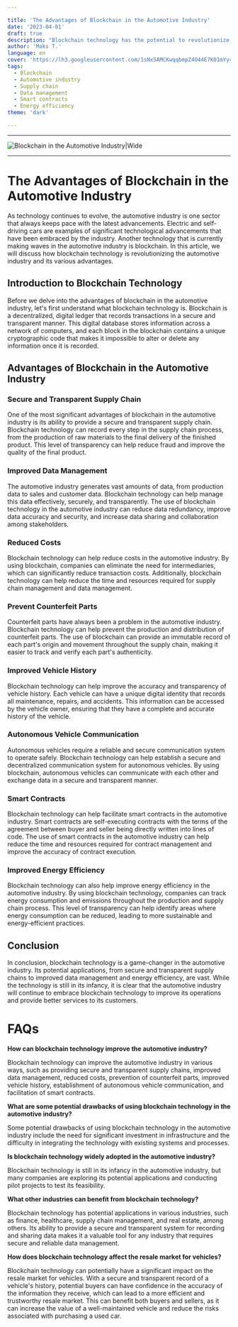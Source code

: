 ```yaml
---

title: 'The Advantages of Blockchain in the Automotive Industry'
date: '2023-04-01'
draft: true
description: "Blockchain technology has the potential to revolutionize the automotive industry in various ways, such as providing secure and transparent supply chains, improved data management, reduced costs, prevention of counterfeit parts, improved vehicle history, establishment of autonomous vehicle communication, and facilitation of smart contracts. This article explores the advantages of blockchain in the automotive industry and how it can benefit stakeholders in the industry."
author: 'Maks T.'
language: en
cover: 'https://lh3.googleusercontent.com/1sNx5AMCKwqqbmpZ4O44E7KO1mYyclvvjCVka3IIDaL0nkPHZtlvBfmbsPgUSEDBHadnnhdA6n6dVa4R1x6hdFLSXMrRM_Qenpm6pGwbxJE2zTbYujqnAsSz0424r3JGwFfJaI1s6Q=w2400'
tags:
  - Blockchain 
  - Automotive industry 
  - Supply chain 
  - Data management 
  - Smart contracts 
  - Energy efficiency
theme: 'dark'

---
```


***

![Blockchain in the Automotive Industry|Wide](https://lh3.googleusercontent.com/1sNx5AMCKwqqbmpZ4O44E7KO1mYyclvvjCVka3IIDaL0nkPHZtlvBfmbsPgUSEDBHadnnhdA6n6dVa4R1x6hdFLSXMrRM_Qenpm6pGwbxJE2zTbYujqnAsSz0424r3JGwFfJaI1s6Q=w2400 "Blockchain technology has the potential to revolutionize the automotive industry in various ways, such as providing secure and transparent supply chains, improved data management, reduced costs, prevention of counterfeit parts, improved vehicle history, establishment of autonomous vehicle communication, and facilitation of smart contracts. This article explores the advantages of blockchain in the automotive industry and how it can benefit stakeholders in the industry.")

***

# The Advantages of Blockchain in the Automotive Industry

As technology continues to evolve, the automotive industry is one sector that always keeps pace with the latest advancements. Electric and self-driving cars are examples of significant technological advancements that have been embraced by the industry. Another technology that is currently making waves in the automotive industry is blockchain. In this article, we will discuss how blockchain technology is revolutionizing the automotive industry and its various advantages.

## Introduction to Blockchain Technology

Before we delve into the advantages of blockchain in the automotive industry, let's first understand what blockchain technology is. Blockchain is a decentralized, digital ledger that records transactions in a secure and transparent manner. This digital database stores information across a network of computers, and each block in the blockchain contains a unique cryptographic code that makes it impossible to alter or delete any information once it is recorded.

## Advantages of Blockchain in the Automotive Industry

### Secure and Transparent Supply Chain

One of the most significant advantages of blockchain in the automotive industry is its ability to provide a secure and transparent supply chain. Blockchain technology can record every step in the supply chain process, from the production of raw materials to the final delivery of the finished product. This level of transparency can help reduce fraud and improve the quality of the final product.

### Improved Data Management

The automotive industry generates vast amounts of data, from production data to sales and customer data. Blockchain technology can help manage this data effectively, securely, and transparently. The use of blockchain technology in the automotive industry can reduce data redundancy, improve data accuracy and security, and increase data sharing and collaboration among stakeholders.

### Reduced Costs

Blockchain technology can help reduce costs in the automotive industry. By using blockchain, companies can eliminate the need for intermediaries, which can significantly reduce transaction costs. Additionally, blockchain technology can help reduce the time and resources required for supply chain management and data management.

### Prevent Counterfeit Parts

Counterfeit parts have always been a problem in the automotive industry. Blockchain technology can help prevent the production and distribution of counterfeit parts. The use of blockchain can provide an immutable record of each part's origin and movement throughout the supply chain, making it easier to track and verify each part's authenticity.

### Improved Vehicle History

Blockchain technology can help improve the accuracy and transparency of vehicle history. Each vehicle can have a unique digital identity that records all maintenance, repairs, and accidents. This information can be accessed by the vehicle owner, ensuring that they have a complete and accurate history of the vehicle.

### Autonomous Vehicle Communication

Autonomous vehicles require a reliable and secure communication system to operate safely. Blockchain technology can help establish a secure and decentralized communication system for autonomous vehicles. By using blockchain, autonomous vehicles can communicate with each other and exchange data in a secure and transparent manner.

### Smart Contracts

Blockchain technology can help facilitate smart contracts in the automotive industry. Smart contracts are self-executing contracts with the terms of the agreement between buyer and seller being directly written into lines of code. The use of smart contracts in the automotive industry can help reduce the time and resources required for contract management and improve the accuracy of contract execution.

### Improved Energy Efficiency

Blockchain technology can also help improve energy efficiency in the automotive industry. By using blockchain technology, companies can track energy consumption and emissions throughout the production and supply chain process. This level of transparency can help identify areas where energy consumption can be reduced, leading to more sustainable and energy-efficient practices.

## Conclusion

In conclusion, blockchain technology is a game-changer in the automotive industry. Its potential applications, from secure and transparent supply chains to improved data management and energy efficiency, are vast. While the technology is still in its infancy, it is clear that the automotive industry will continue to embrace blockchain technology to improve its operations and provide better services to its customers.

# FAQs

**How can blockchain technology improve the automotive industry?**

Blockchain technology can improve the automotive industry in various ways, such as providing secure and transparent supply chains, improved data management, reduced costs, prevention of counterfeit parts, improved vehicle history, establishment of autonomous vehicle communication, and facilitation of smart contracts.

**What are some potential drawbacks of using blockchain technology in the automotive industry?**

Some potential drawbacks of using blockchain technology in the automotive industry include the need for significant investment in infrastructure and the difficulty in integrating the technology with existing systems and processes.

**Is blockchain technology widely adopted in the automotive industry?**

Blockchain technology is still in its infancy in the automotive industry, but many companies are exploring its potential applications and conducting pilot projects to test its feasibility.

**What other industries can benefit from blockchain technology?**

Blockchain technology has potential applications in various industries, such as finance, healthcare, supply chain management, and real estate, among others. Its ability to provide a secure and transparent system for recording and sharing data makes it a valuable tool for any industry that requires secure and reliable data management.

**How does blockchain technology affect the resale market for vehicles?**

Blockchain technology can potentially have a significant impact on the resale market for vehicles. With a secure and transparent record of a vehicle's history, potential buyers can have confidence in the accuracy of the information they receive, which can lead to a more efficient and trustworthy resale market. This can benefit both buyers and sellers, as it can increase the value of a well-maintained vehicle and reduce the risks associated with purchasing a used car.
